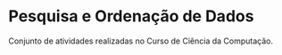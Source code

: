 # Pesquisa e Ordenação de Dados
Conjunto de atividades realizadas no Curso de Ciência da Computação.
